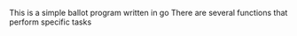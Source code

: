 This is a simple ballot program written in go
There are several functions that perform specific tasks
